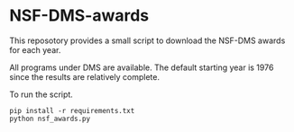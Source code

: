 # NSF-DMS-awards
This reposotory provides a small script to download the NSF-DMS awards for each year.

All programs under DMS are available. The default starting year is 1976 since the results are relatively complete.

To run the script. 

```
pip install -r requirements.txt
python nsf_awards.py
```
